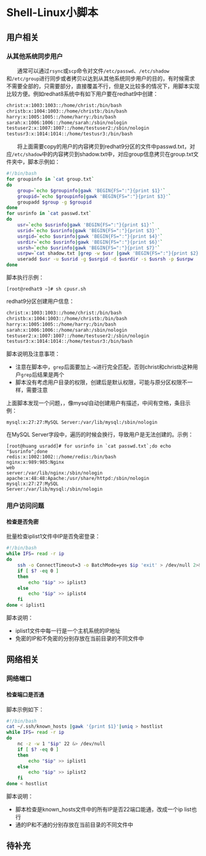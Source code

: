 # Shell-Linux小脚本
## 用户相关
### 从其他系统同步用户
&#8195;&#8195;通常可以通过`rsync`或`scp`命令对文件`/etc/passwd`、`/etc/shadow`和`/etc/group`进行同步或者拷贝以达到从其他系统同步用户的目的，有时候需求不需要全部的，只需要部分，直接覆盖不行，但是又比较多的情况下，用脚本实现比较方便。例如redhat8系统中有如下用户要在redhat9中创建：
```sh
christ:x:1003:1003::/home/christ:/bin/bash
christb:x:1004:1003::/home/christb:/bin/bash
harry:x:1005:1005::/home/harry:/bin/bash
sarah:x:1006:1006::/home/sarah:/sbin/nologin
testuser2:x:1007:1007::/home/testuser2:/sbin/nologin
testusr3:x:1014:1014::/home/testusr3:/bin/bash
```
&#8195;&#8195;将上面需要copy的用户的内容拷贝到redhat9分区的文件中passwd.txt，对应`/etc/shadow`中的内容拷贝到shadow.txt中，对应group信息拷贝在group.txt文件夹中，脚本示例如：
```sh
#!/bin/bash
for groupinfo in `cat group.txt`
do
	group=`echo $groupinfo|gawk 'BEGIN{FS=":"}{print $1}'`
	groupid=`echo $groupinfo|gawk 'BEGIN{FS=":"}{print $3}'`
	groupadd $group -g $groupid
done
for usrinfo in `cat passwd.txt`
do 
    usr=`echo $usrinfo|gawk 'BEGIN{FS=":"}{print $1}'`
    usrid=`echo $usrinfo|gawk 'BEGIN{FS=":"}{print $3}'`
    usrgid=`echo $usrinfo|gawk 'BEGIN{FS=":"}{print $4}'`
    usrdir=`echo $usrinfo|gawk 'BEGIN{FS=":"}{print $6}'`
    usrsh=`echo $usrinfo|gawk 'BEGIN{FS=":"}{print $7}'`
    usrpw=`cat shadow.txt |grep -w $usr |gawk 'BEGIN{FS=":"}{print $2}'`
    useradd $usr -u $usrid -g $usrgid -d $usrdir -s $usrsh -p $usrpw
done
```
脚本执行示例：
```
[root@redhat9 ~]# sh cpusr.sh
```
redhat9分区创建用户信息：
```sh
christ:x:1003:1003::/home/christ:/bin/bash
christb:x:1004:1003::/home/christb:/bin/bash
harry:x:1005:1005::/home/harry:/bin/bash
sarah:x:1006:1006::/home/sarah:/sbin/nologin
testuser2:x:1007:1007::/home/testuser2:/sbin/nologin
testusr3:x:1014:1014::/home/testusr3:/bin/bash
```
脚本说明及注意事项：
- 注意在脚本中，`grep`后面要加上`-w`进行完全匹配，否则christ和christb这种用户`grep`后结果是两个
- 脚本没有考虑用户目录的权限，创建后是默认权限，可能与原分区权限不一样，需要注意

上面脚本发现一个问题，，像mysql自动创建用户有描述，中间有空格，条目示例：
```
mysql:x:27:27:MySQL Server:/var/lib/mysql:/sbin/nologin
```
在MySQL Server字段中，遍历的时候会换行，导致用户是无法创建的。示例：
```
[root@huang usradd]# for usrinfo in `cat passwd.txt`;do echo "$usrinfo";done
redis:x:1002:1002::/home/redis:/bin/bash
nginx:x:989:985:Nginx
web
server:/var/lib/nginx:/sbin/nologin
apache:x:48:48:Apache:/usr/share/httpd:/sbin/nologin
mysql:x:27:27:MySQL
Server:/var/lib/mysql:/sbin/nologin
```
### 用户访问问题
#### 检查是否免密
批量检查iplist1文件中IP是否免密登录：
```sh
#!/bin/bash
while IFS= read -r ip
do
	ssh -o ConnectTimeout=3 -o BatchMode=yes $ip 'exit' > /dev/null 2>&1
	if [ $? -eq 0 ]
	then
		echo "$ip" >> iplist3
	else
		echo "$ip" >> iplist4
	fi
done < iplist1
```
脚本说明：
- iplist1文件中每一行是一个主机系统的IP地址
- 免密的IP和不免密的分别存放在当前目录的不同文件中

## 网络相关
### 网络端口
#### 检查端口是否通
脚本示例如下：
```sh
#!/bin/bash
cat ~/.ssh/known_hosts |gawk '{print $1}'|uniq > hostlist
while IFS= read -r ip
do
	nc -z -w 1 "$ip" 22 &> /dev/null
	if [ $? -eq 0 ]
	then
		echo "$ip" >> iplist1
	else
		echo "$ip" >> iplist2
	fi
done < hostlist
```
脚本说明：
- 脚本检查是known_hosts文件中的所有IP是否22端口能通，改成一个ip list也行
- 通的IP和不通的分别存放在当前目录的不同文件中

## 待补充